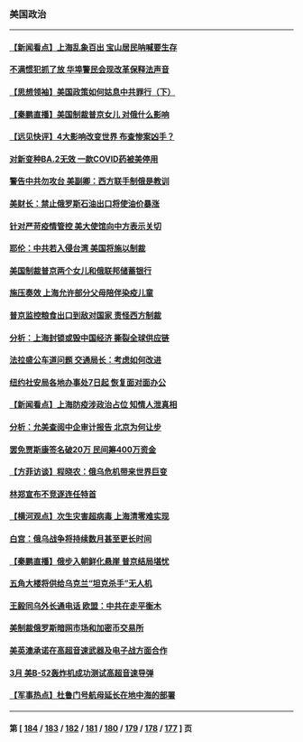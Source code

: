 ### 美国政治
---
#### [【新闻看点】上海乱象百出 宝山居民呐喊要生存](../../pages/ncid1078159/n13700454.md) 
#### [不满惯犯抓了放 华埠警民会现改革保释法声音](../../pages/ncid1078159/n13701286.md) 
#### [【思想领袖】美国政策如何姑息中共罪行（下）](../../pages/ncid1078159/n13681370.md) 
#### [【秦鹏直播】美国制裁普京女儿 对俄什么影响](../../pages/ncid1078159/n13700570.md) 
#### [【远见快评】4大影响改变世界 布查惨案凶手？](../../pages/ncid1078159/n13700549.md) 
#### [对新变种BA.2无效 一款COVID药被美停用](../../pages/ncid1078159/n13700579.md) 
#### [警告中共勿攻台 美副卿：西方联手制俄是教训](../../pages/ncid1078159/n13700434.md) 
#### [美财长：禁止俄罗斯石油出口将使油价暴涨](../../pages/ncid1078159/n13700268.md) 
#### [针对严苛疫情管控 美大使馆向中方表示关切](../../pages/ncid1078159/n13700293.md) 
#### [耶伦：中共若入侵台湾 美国将施以制裁](../../pages/ncid1078159/n13700244.md) 
#### [美国制裁普京两个女儿和俄联邦储蓄银行](../../pages/ncid1078159/n13700138.md) 
#### [施压奏效 上海允许部分父母陪伴染疫儿童](../../pages/ncid1078159/n13700073.md) 
#### [普京监控粮食出口到敌对国家 责怪西方制裁](../../pages/ncid1078159/n13699744.md) 
#### [分析：上海封锁或毁中国经济 撕裂全球供应链](../../pages/ncid1078159/n13699521.md) 
#### [法拉盛公车道问题 交通局长：考虑如何改进](../../pages/ncid1078159/n13698505.md) 
#### [纽约社安局各地办事处7日起 恢复面对面办公](../../pages/ncid1078159/n13698502.md) 
#### [【新闻看点】上海防疫涉政治占位 知情人泄真相](../../pages/ncid1078159/n13697830.md) 
#### [分析：允美查阅中企审计报告 北京为何让步](../../pages/ncid1078159/n13698250.md) 
#### [罢免贾斯康签名破20万 民间筹400万资金](../../pages/ncid1078159/n13698162.md) 
#### [【方菲访谈】程晓农：俄乌危机带来世界巨变](../../pages/ncid1078159/n13697188.md) 
#### [林郑宣布不竞逐连任特首](../../pages/ncid1078159/n13698095.md) 
#### [【横河观点】次生灾害超病毒 上海清零难实现](../../pages/ncid1078159/n13697939.md) 
#### [白宫：俄乌战争将持续数月甚至更长时间](../../pages/ncid1078159/n13697878.md) 
#### [【秦鹏直播】俄步入朝鲜化悬崖 普京结局堪忧](../../pages/ncid1078159/n13697895.md) 
#### [五角大楼将供给乌克兰“坦克杀手”无人机](../../pages/ncid1078159/n13697871.md) 
#### [王毅同乌外长通电话 欧盟：中共在走平衡木](../../pages/ncid1078159/n13697229.md) 
#### [美制裁俄罗斯暗网市场和加密币交易所](../../pages/ncid1078159/n13697751.md) 
#### [美英澳承诺在高超音速武器及电子战方面合作](../../pages/ncid1078159/n13697598.md) 
#### [3月 美B-52轰炸机成功测试高超音速导弹](../../pages/ncid1078159/n13697261.md) 
#### [【军事热点】杜鲁门号航母延长在地中海的部署](../../pages/ncid1078159/n13695270.md) 

---
#### 第 [ [184](./184.md) / [183](./183.md) / [182](./182.md) / [181](./181.md) / [180](./180.md) / [179](./179.md) / [178](./178.md) / [177](./177.md) ] 页
